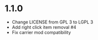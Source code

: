 
# 1.1.0
* Change LICENSE from GPL 3 to LGPL 3
* Add right click item removal #4
* Fix carrier mod compatibility
